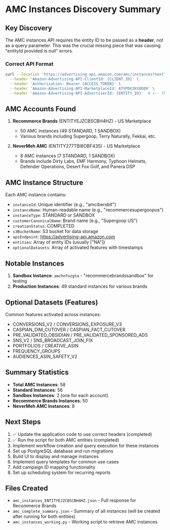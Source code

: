 # AMC Instances Discovery Summary

## Key Discovery
The AMC instances API requires the entity ID to be passed as a **header**, not as a query parameter. This was the crucial missing piece that was causing "entityId provided is null" errors.

### Correct API Format
```bash
curl --location 'https://advertising-api.amazon.com/amc/instances?nextToken=' \
  --header 'Amazon-Advertising-API-ClientId: {CLIENT_ID}' \
  --header 'Authorization: Bearer {ACCESS_TOKEN}' \
  --header 'Amazon-Advertising-API-MarketplaceId: ATVPDKIKX0DER' \
  --header 'Amazon-Advertising-API-AdvertiserId: {ENTITY_ID}'  # <-- This is the key!
```

## AMC Accounts Found
1. **Recommerce Brands** (ENTITYEJZCBSCBH4HZ) - US Marketplace
   - 50 AMC instances (49 STANDARD, 1 SANDBOX)
   - Various brands including Supergoop, Terry Naturally, Fekkai, etc.

2. **NeverMeh AMC** (ENTITY277TBI8OBF435) - US Marketplace
   - 8 AMC instances (7 STANDARD, 1 SANDBOX)
   - Brands include Dirty Labs, EMF Harmony, Typhoon Helmets, Defender Operations, Desert Fox Golf, and Panera DSP

## AMC Instance Structure
Each AMC instance contains:
- `instanceId`: Unique identifier (e.g., "amcibersblt")
- `instanceName`: Human-readable name (e.g., "recommercesupergoopus")
- `instanceType`: STANDARD or SANDBOX
- `customerCanonicalName`: Brand name (e.g., "Supergoop US")
- `creationStatus`: COMPLETED
- `s3BucketName`: S3 bucket for data storage
- `apiEndpoint`: https://advertising-api.amazon.com
- `entities`: Array of entity IDs (usually ["NA"])
- `optionalDatasets`: Array of activated features with timestamps

## Notable Instances
1. **Sandbox Instance**: `amchnfozgta` - "recommercebrandssandbox" for testing
2. **Production Instances**: 49 standard instances for various brands

## Optional Datasets (Features)
Common features activated across instances:
- CONVERSIONS_V2 / CONVERSIONS_EXPOSURE_V3
- CASPIAN_DIM_CUTOVER / CASPIAN_FACT_CUTOVER
- PRE_VALIDATED_OBSIDIAN / PRE_VALIDATED_SPONSORED_ADS
- SNS_V2 / SNS_BROADCAST_JOIN_FIX
- PORTFOLIOS / CREATIVE_ASIN
- FREQUENCY_GROUPS
- AUDIENCES_ASIN_SAFETY_V2

## Summary Statistics
- **Total AMC Instances**: 58
- **Standard Instances**: 56
- **Sandbox Instances**: 2 (one for each account)
- **Recommerce Brands Instances**: 50
- **NeverMeh AMC Instances**: 8

## Next Steps
1. ✅ Update the application code to use correct headers (completed)
2. ✅ Run the script for both AMC entities (completed)
3. Implement workflow creation and query execution for these instances
4. Set up PostgreSQL database and run migrations
5. Build UI to display and manage instances
6. Implement query templates for common use cases
7. Add campaign ID mapping functionality
8. Set up scheduling system for recurring reports

## Files Created
- `amc_instances_ENTITYEJZCBSCBH4HZ.json` - Full response for Recommerce Brands
- `amc_complete_summary.json` - Summary of all instances (will be created after running for both entities)
- `amc_instances_working.py` - Working script to retrieve AMC instances